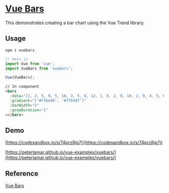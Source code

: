 # [Vue Bars](https://github.com/DeviaVir/vue-bar#readme)

This demonstrates creating a bar chart using the Vue Trend library.

## Usage

```
npm i vuebars
```

```javascript
// main.js
import Vue from 'vue';
import VueBars from 'vuebars';

Vue(VueBars);
```

```html
// In component
<bars
  :data="[1, 2, 5, 9, 5, 10, 3, 5, 8, 12, 1, 8, 2, 9, 10, 2, 9, 4, 5, 6, 7, 3, 2, 3, 5]"
  :gradient="['#ffbe88', '#ff93df']"
  :barWidth="5"
  :growDuration="1"
></bars>
```

## Demo

[https://codesandbox.io/s/74prz8jp7j](https://codesandbox.io/s/74prz8jp7j)

[https://peterlamar.github.io/vue-examples/vuebars/](https://peterlamar.github.io/vue-examples/vuebars/)

## Reference

[Vue Bars](https://github.com/DeviaVir/vue-bar#readme)
